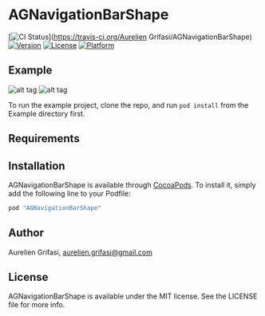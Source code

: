 # AGNavigationBarShape

[![CI Status](http://img.shields.io/travis/grifas/AGNavigationBarShape.svg?style=flat)](https://travis-ci.org/Aurelien Grifasi/AGNavigationBarShape)
[![Version](https://img.shields.io/cocoapods/v/AGNavigationBarShape.svg?style=flat)](http://cocoapods.org/pods/AGNavigationBarShape)
[![License](https://img.shields.io/cocoapods/l/AGNavigationBarShape.svg?style=flat)](http://cocoapods.org/pods/AGNavigationBarShape)
[![Platform](https://img.shields.io/cocoapods/p/AGNavigationBarShape.svg?style=flat)](http://cocoapods.org/pods/AGNavigationBarShape)

## Example

![alt tag](https://github.com/grifas/AGNavigationBarShape/tree/master/Example/Images/Sample1.png)
![alt tag](https://github.com/grifas/AGNavigationBarShape/tree/master/Example/Images/Sample2.png)

To run the example project, clone the repo, and run `pod install` from the Example directory first.

## Requirements

## Installation

AGNavigationBarShape is available through [CocoaPods](http://cocoapods.org). To install
it, simply add the following line to your Podfile:

```ruby
pod "AGNavigationBarShape"
```

## Author

Aurelien Grifasi, aurelien.grifasi@gmail.com

## License

AGNavigationBarShape is available under the MIT license. See the LICENSE file for more info.
